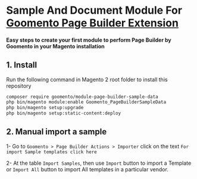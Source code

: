 # Sample And Document Module For [Goomento Page Builder Extension](https://github.com/Goomento/PageBuilder)

#### Easy steps to create your first module to perform Page Builder by Goomento in your Magento installation

## 1. Install

Run the following command in Magento 2 root folder to install this repository
```bash
composer require goomento/module-page-builder-sample-data
php bin/magento module:enable Goomento_PageBuilderSampleData
php bin/magento setup:upgrade
php bin/magento setup:static-content:deploy
```

## 2. Manual import a sample

1- Go to `Goomento > Page Builder Actions > Importer` click on the text `For import Sample templates click here`

2- At the table `Import Samples`, then use `Import` button to import a Template or `Import All` button to import
All templates in a particular vendor.
